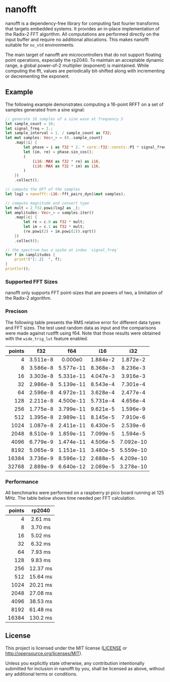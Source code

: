 # nanofft

nanofft is a dependency-free library for computing fast fourier transforms
that targets embedded systems. It provides an in-place implementation of
the Radix-2 FFT algorithm. All computations are performed directly on the
input buffer and require no additional allocations. This makes nanofft
suitable for `no_std` environments.

The main target of nanofft are microcontrollers that do not support floating
point operations, especially the rp2040. To maintain an acceptable dynamic
range, a global power-of-2 multiplier (exponent) is maintained. While computing
the fft, values are periodically bit-shifted along with incrementing or
decrementing the exponent.

## Example

The following example demonstrates computing a 16-point RFFT on a set of
samples generated from a sine signal:

```rust
// generate 16 samples of a sine wave at frequency 3
let sample_count = 16;
let signal_freq = 3.;
let sample_interval = 1. / sample_count as f32;
let mut samples: Vec<_> = (0..sample_count)
    .map(|i| {
        let phase = i as f32 * 2. * core::f32::consts::PI * signal_freq * sample_interval;
        let (im, re) = phase.sin_cos();
        (
            (i16::MAX as f32 * re) as i16,
            (i16::MAX as f32 * im) as i16,
        )
    })
    .collect();

// compute the DFT of the samples
let log2 = nanofft::i16::fft_pairs_dyn(&mut samples);

// compute magnitude and convert type
let mult = 2_f32.powi(log2 as _);
let amplitudes: Vec<_> = samples.iter()
    .map(|c| {
        let re = c.0 as f32 * mult;
        let im = c.1 as f32 * mult;
        (re.powi(2) + im.powi(2)).sqrt()
    })
    .collect();

// the spectrum has a spike at index `signal_freq`
for f in &amplitudes {
    print!("{:.2}  ", f);
}
println!();
```

### Supported FFT Sizes

nanofft only supports FFT point-sizes that are powers of two, a limitation of
the Radix-2 algorithm.

### Precison

The following table presents the RMS relative error for different data types
and FFT sizes. The test used random data as input and the comparisons were
made against rustfft using f64. Note that those results were obtained
with the `wide_trig_lut` feature enabled.

|points|   f32   |   f64   |   i16   |   i32   |
|-----:|:-------:|:-------:|:-------:|:-------:|
|     4| 3.511e-8|  0.000e0| 1.884e-2| 1.872e-2|
|     8| 3.586e-8|5.577e-11| 8.368e-3| 8.236e-3|
|    16| 3.303e-8|5.331e-11| 4.047e-3| 3.916e-3|
|    32| 2.986e-8|5.139e-11| 8.543e-4| 7.301e-4|
|    64| 2.596e-8|4.972e-11| 3.628e-4| 2.477e-4|
|   128| 2.211e-8|4.500e-11| 5.731e-4| 4.656e-4|
|   256| 1.775e-8|3.799e-11| 9.621e-5| 1.596e-9|
|   512| 1.395e-8|2.989e-11| 8.145e-5| 7.910e-6|
|  1024| 1.087e-8|2.411e-11| 6.430e-5| 2.539e-6|
|  2048| 8.510e-9|1.859e-11| 7.099e-5| 1.594e-5|
|  4096| 6.779e-9|1.474e-11| 4.506e-5|7.092e-10|
|  8192| 5.065e-9|1.151e-11| 3.480e-5|5.559e-10|
| 16384| 3.736e-9|8.596e-12| 2.688e-5|4.209e-10|
| 32768| 2.889e-9|6.640e-12| 2.089e-5|3.278e-10|

### Performance

All benchmarks were performed on a raspberry pi pico board running at 125 MHz.
The table below shows time needed per FFT calculation.

|points| rp2040 |
|-----:|:------:|
|     4| 2.61 ms|
|     8| 3.70 ms|
|    16| 5.02 ms|
|    32| 6.32 ms|
|    64| 7.93 ms|
|   128| 9.83 ms|
|   256|12.37 ms|
|   512|15.64 ms|
|  1024|20.21 ms|
|  2048|27.08 ms|
|  4096|38.53 ms|
|  8192|61.48 ms|
| 16384|130.2 ms|

## License

This project is licensed under the MIT license ([LICENSE](LICENSE) or
http://opensource.org/licenses/MIT).

Unless you explicitly state otherwise, any contribution intentionally submitted
for inclusion in nanofft by you, shall be licensed as above, without any
additional terms or conditions.

